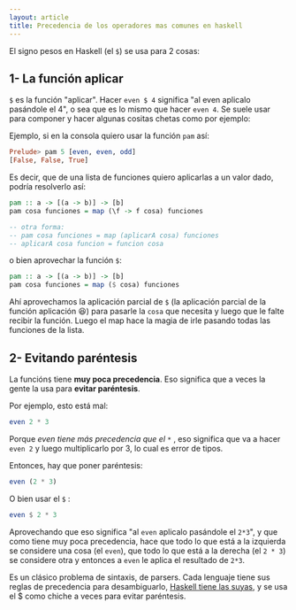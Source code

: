 ```yaml
---
layout: article
title: Precedencia de los operadores mas comunes en haskell
---
```


El signo pesos en Haskell (el `$`) se usa para 2 cosas:

1- La función aplicar
------------------------

`$` es la función "aplicar". Hacer `even $ 4` significa "al even aplicalo pasándole el 4", o sea que es lo mismo que hacer `even 4`.  Se suele usar para componer y hacer algunas cositas chetas como por ejemplo:

Ejemplo, si en la consola quiero usar la función `pam` así:

```hs
Prelude> pam 5 [even, even, odd]
[False, False, True]
```

Es decir, que de una lista de funciones quiero aplicarlas a un valor dado, podría resolverlo así:
```hs
pam :: a -> [(a -> b)] -> [b]
pam cosa funciones = map (\f -> f cosa) funciones

-- otra forma:
-- pam cosa funciones = map (aplicarA cosa) funciones
-- aplicarA cosa funcion = funcion cosa
```

o bien aprovechar la función `$`:

```hs
pam :: a -> [(a -> b)] -> [b]
pam cosa funciones = map ($ cosa) funciones
```

Ahí aprovechamos la aplicación parcial de `$` (la aplicación parcial de la función aplicación 😆) para pasarle la `cosa` que necesita y luego que le falte recibir la función. Luego el map hace la magia de irle pasando todas las funciones de la lista.

2- Evitando paréntesis
------------------------

La función`$` tiene **muy poca precedencia**. Eso significa que a veces la gente la usa para **evitar paréntesis**.

Por ejemplo, esto está mal:
```hs
even 2 * 3
```
Porque _even tiene más precedencia que el `*`_ , eso significa que va a hacer `even 2` y luego multiplicarlo por 3, lo cual es error de tipos.

Entonces, hay que poner paréntesis:
```hs
even (2 * 3)
```
O bien usar el `$` :
```hs
even $ 2 * 3
```
Aprovechando que eso significa "al `even` aplicalo pasándole el `2*3`", y que como tiene muy poca precedencia, hace que todo lo que está a la izquierda se considere una cosa (el `even`), que todo lo que está a la derecha (el `2 * 3`) se considere otra y entonces a `even` le aplica el resultado de `2*3`.

Es un clásico problema de sintaxis, de parsers. Cada lenguaje tiene sus reglas de precedencia para desambiguarlo, [Haskell tiene las suyas](precedencia-de-los-operadores-mas-comunes-en-haskell.html), y se usa el $ como chiche a veces para evitar paréntesis.
